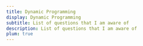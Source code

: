 ```yaml
---
title: Dynamic Programming
display: Dynamic Programming
subtitle: List of questions that I am aware of
description: List of questions that I am aware of
plum: true
---
```


<SubNav module="algorithm" />

<ListQuestions module="algorithm" tag="dp" />
